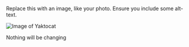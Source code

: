Replace this with an image, like your photo. Ensure you include some alt-text.

![Image of Yaktocat](https://octodex.github.com/images/yaktocat.png)

Nothing will be changing
